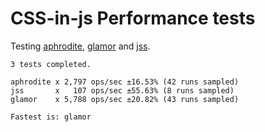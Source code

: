 # CSS-in-js Performance tests

Testing [aphrodite](./src/cases/aphrodite.js), [glamor](./src/cases/glamor.js) and [jss](./src/cases/jss.js).

```
3 tests completed.

aphrodite x 2,797 ops/sec ±16.53% (42 runs sampled)
jss       x   107 ops/sec ±55.63% (8 runs sampled)
glamor    x 5,788 ops/sec ±20.82% (43 runs sampled)

Fastest is: glamor
```
